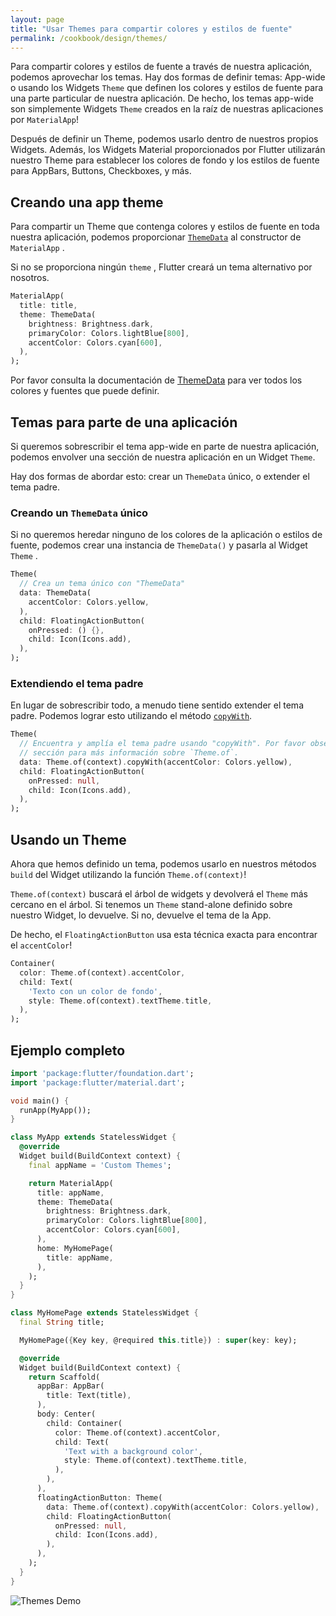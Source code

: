 ```yaml
---
layout: page
title: "Usar Themes para compartir colores y estilos de fuente"
permalink: /cookbook/design/themes/
---
```


Para compartir colores y estilos de fuente a través de nuestra aplicación, podemos aprovechar los temas. Hay dos formas de definir temas: App-wide o usando los Widgets 
`Theme` que definen los colores y estilos de fuente para una parte particular de nuestra aplicación. De hecho, los temas app-wide son simplemente Widgets `Theme` creados en la raíz de nuestras aplicaciones por `MaterialApp`! 

Después de definir un Theme, podemos usarlo dentro de nuestros propios Widgets. Además, los Widgets Material proporcionados por Flutter utilizarán nuestro Theme para establecer los colores de fondo y los estilos de fuente para AppBars, Buttons, Checkboxes, y más.    

## Creando una app theme

Para compartir un Theme que contenga colores y estilos de fuente en toda nuestra aplicación, podemos proporcionar [`ThemeData`](https://docs.flutter.io/flutter/material/ThemeData-class.html)
al constructor de `MaterialApp` .

Si no se proporciona ningún `theme` , Flutter creará un tema alternativo por nosotros.

<!-- skip -->
```dart
MaterialApp(
  title: title,
  theme: ThemeData(
    brightness: Brightness.dark,
    primaryColor: Colors.lightBlue[800],
    accentColor: Colors.cyan[600],
  ),
);
```

Por favor consulta la documentación de [ThemeData](https://docs.flutter.io/flutter/material/ThemeData-class.html)
para ver todos los colores y fuentes que puede definir.

## Temas para parte de una aplicación

Si queremos sobrescribir el tema app-wide en parte de nuestra aplicación, podemos envolver una sección de nuestra aplicación en un Widget `Theme`.

Hay dos formas de abordar esto: crear un `ThemeData` único, o extender el tema padre.

### Creando un `ThemeData` único

Si no queremos heredar ninguno de los colores de la aplicación o estilos de fuente, podemos crear una instancia de 
 `ThemeData()` y pasarla al Widget `Theme` .

<!-- skip -->
```dart
Theme(
  // Crea un tema único con "ThemeData"
  data: ThemeData(
    accentColor: Colors.yellow,
  ),
  child: FloatingActionButton(
    onPressed: () {},
    child: Icon(Icons.add),
  ),
);
```

### Extendiendo el tema padre

En lugar de sobrescribir todo, a menudo tiene sentido extender el tema padre. Podemos lograr esto utilizando el método 
[`copyWith`](https://docs.flutter.io/flutter/material/ThemeData/copyWith.html).

<!-- skip -->
```dart
Theme(
  // Encuentra y amplía el tema padre usando "copyWith". Por favor observa la siguiente 
  // sección para más información sobre `Theme.of`.
  data: Theme.of(context).copyWith(accentColor: Colors.yellow),
  child: FloatingActionButton(
    onPressed: null,
    child: Icon(Icons.add),
  ),
);
```

## Usando un Theme

Ahora que hemos definido un tema, podemos usarlo en nuestros métodos `build` del Widget 
utilizando la función `Theme.of(context)`!

`Theme.of(context)` buscará el árbol de widgets y devolverá el `Theme` 
más cercano en el árbol. Si tenemos un `Theme` stand-alone definido sobre nuestro Widget, lo devuelve. Si no, devuelve el tema de la App.

De hecho, el `FloatingActionButton` usa esta técnica exacta para encontrar el 
`accentColor`!
 
<!-- skip -->
```dart
Container(
  color: Theme.of(context).accentColor,
  child: Text(
    'Texto con un color de fondo',
    style: Theme.of(context).textTheme.title,
  ),
);
```   

## Ejemplo completo

```dart
import 'package:flutter/foundation.dart';
import 'package:flutter/material.dart';

void main() {
  runApp(MyApp());
}

class MyApp extends StatelessWidget {
  @override
  Widget build(BuildContext context) {
    final appName = 'Custom Themes';

    return MaterialApp(
      title: appName,
      theme: ThemeData(
        brightness: Brightness.dark,
        primaryColor: Colors.lightBlue[800],
        accentColor: Colors.cyan[600],
      ),
      home: MyHomePage(
        title: appName,
      ),
    );
  }
}

class MyHomePage extends StatelessWidget {
  final String title;

  MyHomePage({Key key, @required this.title}) : super(key: key);

  @override
  Widget build(BuildContext context) {
    return Scaffold(
      appBar: AppBar(
        title: Text(title),
      ),
      body: Center(
        child: Container(
          color: Theme.of(context).accentColor,
          child: Text(
            'Text with a background color',
            style: Theme.of(context).textTheme.title,
          ),
        ),
      ),
      floatingActionButton: Theme(
        data: Theme.of(context).copyWith(accentColor: Colors.yellow),
        child: FloatingActionButton(
          onPressed: null,
          child: Icon(Icons.add),
        ),
      ),
    );
  }
}
```

![Themes Demo](/images/cookbook/themes.png)